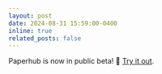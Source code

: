 ```yaml
---
layout: post
date: 2024-08-31 15:59:00-0400
inline: true
related_posts: false
---
```


Paperhub is now in public beta! 🚀 [Try it out](https://paperhub.so).
